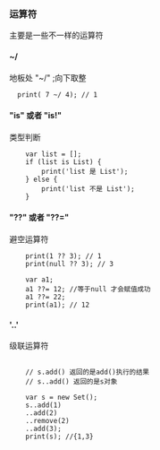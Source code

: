 ### 运算符 
主要是一些不一样的运算符   

#### ~/

地板处 "~/"  ;向下取整   
```
  print( 7 ~/ 4); // 1 

```

####  "is" 或者 "is!"
类型判断    
```
    var list = [];
    if (list is List) {
        print('list 是 List');
    } else {
        print('list 不是 List');
    } 
```


####   "??" 或者 "??="

避空运算符

```
    print(1 ?? 3); // 1
    print(null ?? 3); // 3

    var a1;
    a1 ??= 12; //等于null 才会赋值成功
    a1 ??= 22;
    print(a1); // 12

```


####  '..'

级联运算符   
```
      
    // s.add() 返回的是add()执行的结果
    // s..add() 返回的是s对象

    var s = new Set();
    s..add(1)
    ..add(2)
    ..remove(2)
    ..add(3);
    print(s); //{1,3}

``` 



